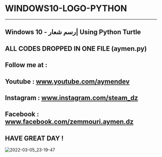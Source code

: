 # WINDOWS10-LOGO-PYTHON
---------------------------------------
Windows 10 - رسم شعار| Using Python Turtle
---------------------------------------
ALL CODES DROPPED IN ONE FILE (aymen.py)
---------------------------------------
Follow me at :
----------------------------------------
Youtube : www.youtube.com/aymendev
----------------------------------------
Instagram : www.instagram.com/steam_dz
----------------------------------------
Facebook : www.facebook.com/zemmouri.aymen.dz
----------------------------------------
HAVE GREAT DAY !
----------------------------------------
![2022-03-05_23-19-47](https://user-images.githubusercontent.com/68467119/156901735-18733dec-de7a-4e4a-8355-f004f3b1f1c4.jpg)
